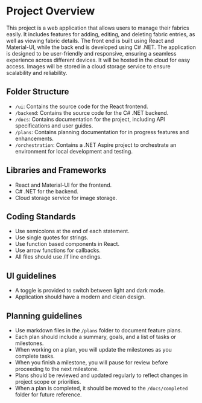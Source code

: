 # Project Overview

This project is a web application that allows users to manage their fabrics easily. It includes features for adding, editing, and deleting fabric entries, as well as viewing fabric details. The front end is built using React and Material-UI, while the back end is developed using C# .NET. The application is designed to be user-friendly and responsive, ensuring a seamless experience across different devices. It will be hosted in the cloud for easy access.
Images will be stored in a cloud storage service to ensure scalability and reliability.

## Folder Structure

- `/ui`: Contains the source code for the React frontend.
- `/backend`: Contains the source code for the C# .NET backend.
- `/docs`: Contains documentation for the project, including API specifications and user guides.
- `/plans`: Contains planning documentation for in progress features and enhancements.
- `/orchestration`: Contains a .NET Aspire project to orchestrate an environment for local development and testing.

## Libraries and Frameworks

- React and Material-UI for the frontend.
- C# .NET for the backend.
- Cloud storage service for image storage.

## Coding Standards

- Use semicolons at the end of each statement.
- Use single quotes for strings.
- Use function based components in React.
- Use arrow functions for callbacks.
- All files should use /lf line endings.

## UI guidelines

- A toggle is provided to switch between light and dark mode.
- Application should have a modern and clean design.

## Planning guidelines

- Use markdown files in the `/plans` folder to document feature plans.
- Each plan should include a summary, goals, and a list of tasks or milestones.
- When working on a plan, you will update the milestones as you complete tasks.
- When you finish a milestone, you will pause for review before proceeding to the next milestone.
- Plans should be reviewed and updated regularly to reflect changes in project scope or priorities.
- When a plan is completed, it should be moved to the `/docs/completed` folder for future reference.